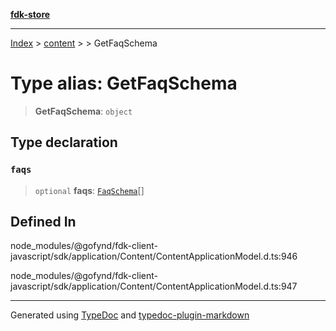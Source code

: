 [**fdk-store**](../../../README.md)
***

[Index](../../../API.md) > [content](../../README.md) > [<internal>](../README.md) > GetFaqSchema

# Type alias: GetFaqSchema

> **GetFaqSchema**: `object`

## Type declaration

### `faqs`

> `optional` **faqs**: [`FaqSchema`](type-alias.FaqSchema.md)[]

## Defined In

node\_modules/@gofynd/fdk-client-javascript/sdk/application/Content/ContentApplicationModel.d.ts:946

node\_modules/@gofynd/fdk-client-javascript/sdk/application/Content/ContentApplicationModel.d.ts:947

***
Generated using [TypeDoc](https://typedoc.org/) and [typedoc-plugin-markdown](https://www.npmjs.com/package/typedoc-plugin-markdown)
